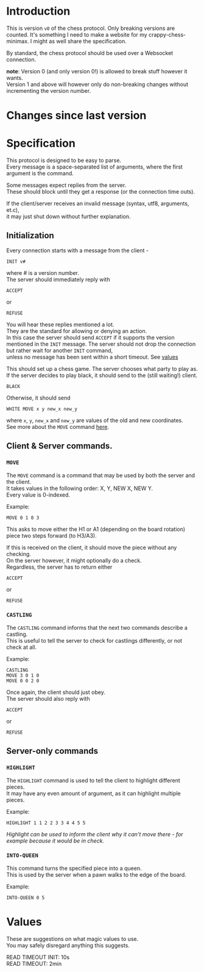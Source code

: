 # Introduction

This is version `v0` of the chess protocol.
Only breaking versions are counted.
It's something I need to make a website for my crappy-chess-minimax.
I might as well share the specification.

By standard, the chess protocol should be used over a Websocket connection.

**note**: Version 0 (and only version 0!) is allowed to break stuff however it wants.  
Version 1 and above will however only do non-breaking changes without incrementing the
version number.

# Changes since last version

# Specification

This protocol is designed to be easy to parse.  
Every message is a space-separated list of arguments,
where the first argument is the command.

Some messages expect replies from the server.  
These should block until they get a response (or the connection time outs).

If the client/server receives an invalid message (syntax, utf8, arguments, et.c),  
it may just shut down without further explanation.

## Initialization

Every connection starts with a message from the client -
```
INIT v#
```
where # is a version number.  
The server should immediately reply with
```
ACCEPT
```
or
```
REFUSE
```
You will hear these replies mentioned a lot.  
They are the standard for allowing or denying an action.  
In this case the server should send `ACCEPT` if it supports the version
mentioned in the `INIT` message.
The server should not drop the connection but rather wait for another `INIT` command,  
unless no message has been sent within a short timeout. See [values](#values)

This should set up a chess game. The server chooses what party to play as.  
If the server decides to play black, it should send to the (still waiting!) client.  
```
BLACK
```
Otherwise, it should send
```
WHITE MOVE x y new_x new_y
```
where `x`, `y`, `new_x` and `new_y` are values of the old and new coordinates.  
See more about the `MOVE` command [here](#move).

## Client & Server commands.

### `MOVE`

The `MOVE` command is a command that may be used by both the server and the client.  
It takes values in the following order: X, Y, NEW X, NEW Y.  
Every value is 0-indexed.

Example:
```
MOVE 0 1 0 3
```
This asks to move either the H1 or A1 (depending on the board rotation) piece two steps forward (to H3/A3).

If this is received on the client, it should move the piece without any checking.  
On the server however, it might optionally do a check.  
Regardless, the server has to return either
```
ACCEPT
```
or
```
REFUSE
```

### `CASTLING`

The `CASTLING` command informs that the next two commands describe a castling.  
This is useful to tell the server to check for castlings differently, or not check at all.

Example:
```
CASTLING
MOVE 3 0 1 0
MOVE 0 0 2 0
```

Once again, the client should just obey.  
The server should also reply with
```
ACCEPT
```
or
```
REFUSE
```

## Server-only commands

### `HIGHLIGHT`

The `HIGHLIGHT` command is used to tell the client to highlight different pieces.  
It may have any even amount of argument, as it can highlight multiple pieces.  

Example:
```
HIGHLIGHT 1 1 2 2 3 3 4 4 5 5
```
*Highlight can be used to inform the client why it can't move there - for example because it would be in check.*

### `INTO-QUEEN`

This command turns the specified piece into a queen.  
This is used by the server when a pawn walks to the edge of the board.

Example:
```
INTO-QUEEN 0 5
```

# Values

These are suggestions on what magic values to use.  
You may safely disregard anything this suggests.

READ TIMEOUT INIT: 10s  
READ TIMEOUT:      2min
